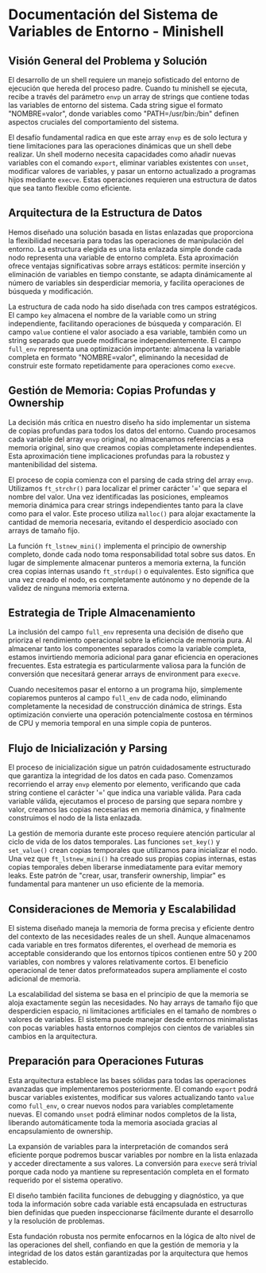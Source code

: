 # Documentación del Sistema de Variables de Entorno - Minishell

## Visión General del Problema y Solución

El desarrollo de un shell requiere un manejo sofisticado del entorno de ejecución que hereda del proceso padre. Cuando tu minishell se ejecuta, recibe a través del parámetro `envp` un array de strings que contiene todas las variables de entorno del sistema. Cada string sigue el formato "NOMBRE=valor", donde variables como "PATH=/usr/bin:/bin" definen aspectos cruciales del comportamiento del sistema.

El desafío fundamental radica en que este array `envp` es de solo lectura y tiene limitaciones para las operaciones dinámicas que un shell debe realizar. Un shell moderno necesita capacidades como añadir nuevas variables con el comando `export`, eliminar variables existentes con `unset`, modificar valores de variables, y pasar un entorno actualizado a programas hijos mediante `execve`. Estas operaciones requieren una estructura de datos que sea tanto flexible como eficiente.

## Arquitectura de la Estructura de Datos

Hemos diseñado una solución basada en listas enlazadas que proporciona la flexibilidad necesaria para todas las operaciones de manipulación del entorno. La estructura elegida es una lista enlazada simple donde cada nodo representa una variable de entorno completa. Esta aproximación ofrece ventajas significativas sobre arrays estáticos: permite inserción y eliminación de variables en tiempo constante, se adapta dinámicamente al número de variables sin desperdiciar memoria, y facilita operaciones de búsqueda y modificación.

La estructura de cada nodo ha sido diseñada con tres campos estratégicos. El campo `key` almacena el nombre de la variable como un string independiente, facilitando operaciones de búsqueda y comparación. El campo `value` contiene el valor asociado a esa variable, también como un string separado que puede modificarse independientemente. El campo `full_env` representa una optimización importante: almacena la variable completa en formato "NOMBRE=valor", eliminando la necesidad de construir este formato repetidamente para operaciones como `execve`.

## Gestión de Memoria: Copias Profundas y Ownership

La decisión más crítica en nuestro diseño ha sido implementar un sistema de copias profundas para todos los datos del entorno. Cuando procesamos cada variable del array `envp` original, no almacenamos referencias a esa memoria original, sino que creamos copias completamente independientes. Esta aproximación tiene implicaciones profundas para la robustez y mantenibilidad del sistema.

El proceso de copia comienza con el parsing de cada string del array `envp`. Utilizamos `ft_strchr()` para localizar el primer carácter '=' que separa el nombre del valor. Una vez identificadas las posiciones, empleamos memoria dinámica para crear strings independientes tanto para la clave como para el valor. Este proceso utiliza `malloc()` para alojar exactamente la cantidad de memoria necesaria, evitando el desperdicio asociado con arrays de tamaño fijo.

La función `ft_lstnew_mini()` implementa el principio de ownership completo, donde cada nodo toma responsabilidad total sobre sus datos. En lugar de simplemente almacenar punteros a memoria externa, la función crea copias internas usando `ft_strdup()` o equivalentes. Esto significa que una vez creado el nodo, es completamente autónomo y no depende de la validez de ninguna memoria externa.

## Estrategia de Triple Almacenamiento

La inclusión del campo `full_env` representa una decisión de diseño que prioriza el rendimiento operacional sobre la eficiencia de memoria pura. Al almacenar tanto los componentes separados como la variable completa, estamos invirtiendo memoria adicional para ganar eficiencia en operaciones frecuentes. Esta estrategia es particularmente valiosa para la función de conversión que necesitará generar arrays de environment para `execve`.

Cuando necesitemos pasar el entorno a un programa hijo, simplemente copiaremos punteros al campo `full_env` de cada nodo, eliminando completamente la necesidad de construcción dinámica de strings. Esta optimización convierte una operación potencialmente costosa en términos de CPU y memoria temporal en una simple copia de punteros.

## Flujo de Inicialización y Parsing

El proceso de inicialización sigue un patrón cuidadosamente estructurado que garantiza la integridad de los datos en cada paso. Comenzamos recorriendo el array `envp` elemento por elemento, verificando que cada string contiene el carácter '=' que indica una variable válida. Para cada variable válida, ejecutamos el proceso de parsing que separa nombre y valor, creamos las copias necesarias en memoria dinámica, y finalmente construimos el nodo de la lista enlazada.

La gestión de memoria durante este proceso requiere atención particular al ciclo de vida de los datos temporales. Las funciones `set_key()` y `set_value()` crean copias temporales que utilizamos para inicializar el nodo. Una vez que `ft_lstnew_mini()` ha creado sus propias copias internas, estas copias temporales deben liberarse inmediatamente para evitar memory leaks. Este patrón de "crear, usar, transferir ownership, limpiar" es fundamental para mantener un uso eficiente de la memoria.

## Consideraciones de Memoria y Escalabilidad

El sistema diseñado maneja la memoria de forma precisa y eficiente dentro del contexto de las necesidades reales de un shell. Aunque almacenamos cada variable en tres formatos diferentes, el overhead de memoria es acceptable considerando que los entornos típicos contienen entre 50 y 200 variables, con nombres y valores relativamente cortos. El beneficio operacional de tener datos preformateados supera ampliamente el costo adicional de memoria.

La escalabilidad del sistema se basa en el principio de que la memoria se aloja exactamente según las necesidades. No hay arrays de tamaño fijo que desperdicien espacio, ni limitaciones artificiales en el tamaño de nombres o valores de variables. El sistema puede manejar desde entornos minimalistas con pocas variables hasta entornos complejos con cientos de variables sin cambios en la arquitectura.

## Preparación para Operaciones Futuras

Esta arquitectura establece las bases sólidas para todas las operaciones avanzadas que implementaremos posteriormente. El comando `export` podrá buscar variables existentes, modificar sus valores actualizando tanto `value` como `full_env`, o crear nuevos nodos para variables completamente nuevas. El comando `unset` podrá eliminar nodos completos de la lista, liberando automáticamente toda la memoria asociada gracias al encapsulamiento de ownership.

La expansión de variables para la interpretación de comandos será eficiente porque podremos buscar variables por nombre en la lista enlazada y acceder directamente a sus valores. La conversión para `execve` será trivial porque cada nodo ya mantiene su representación completa en el formato requerido por el sistema operativo.

El diseño también facilita funciones de debugging y diagnóstico, ya que toda la información sobre cada variable está encapsulada en estructuras bien definidas que pueden inspeccionarse fácilmente durante el desarrollo y la resolución de problemas.

Esta fundación robusta nos permite enfocarnos en la lógica de alto nivel de las operaciones del shell, confiando en que la gestión de memoria y la integridad de los datos están garantizadas por la arquitectura que hemos establecido.
